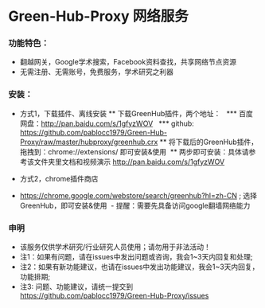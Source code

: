 
# Green-Hub-Proxy 网络服务

### 功能特色：
 - 翻越网关，Google学术搜索，Facebook资料查找，共享网络节点资源
 - 无需注册、无需账号，免费服务，学术研究之利器

### 安装：
 * 方式1，下载插件、离线安装 
  ** 下载GreenHub插件，两个地址：
   *** 百度网盘：http://pan.baidu.com/s/1gfyzWOV
   *** github: https://github.com/pablocc1979/Green-Hub-Proxy/raw/master/hubproxy/greenhub.crx 
  ** 将下载后的GreenHub插件，拖拽到：chrome://extensions/ 即可安装&使用
  ** 两步即可安装：具体请参考该文件夹里文档和视频演示 http://pan.baidu.com/s/1gfyzWOV

 * 方式2，chrome插件商店
  - https://chrome.google.com/webstore/search/greenhub?hl=zh-CN ; 选择GreenHub，即可安装&使用 
  - 提醒：需要先具备访问google翻墙网络能力 
   
### 申明
* 该服务仅供学术研究/行业研究人员使用；请勿用于非法活动！
* 注1：如果有问题，请在issues中发出问题或咨询，我会1~3天内回复和处理; 
* 注2：如果有新功能建议，也请在issues中发出功能建议，我会1~3天内回复，功能排期; 
* 注3: 问题、功能建议，请统一提交到 https://github.com/pablocc1979/Green-Hub-Proxy/issues
